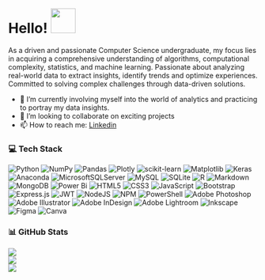 # Hello! <img src="https://media.giphy.com/media/hVa6t0WpoDOk7Pxb7l/giphy.gif" width="50">

As a driven and passionate Computer Science undergraduate, my focus lies in acquiring a comprehensive understanding of algorithms, computational complexity, statistics, and machine learning. Passionate about analyzing real-world data to extract insights, identify trends and optimize experiences. Committed to solving complex challenges through data-driven solutions.
 
- 🌱 I’m currently involving myself into the world of analytics and practicing to portray my data insights.
- 👯 I’m looking to collaborate on exciting projects
- 📫 How to reach me: <a href ="https://www.linkedin.com/in/akhilsahu30/">Linkedin</a><br>

### 💻 Tech Stack

![Python](https://img.shields.io/badge/python-3670A0?style=flat-square&logo=python&logoColor=ffdd54) ![NumPy](https://img.shields.io/badge/numpy-%23013243.svg?style=flat-square&logo=numpy&logoColor=white) ![Pandas](https://img.shields.io/badge/pandas-%23150458.svg?style=flat-square&logo=pandas&logoColor=white) ![Plotly](https://img.shields.io/badge/Plotly-%233F4F75.svg?style=flat-square&logo=plotly&logoColor=white) ![scikit-learn](https://img.shields.io/badge/scikit--learn-%23F7931E.svg?style=flat-square&logo=scikit-learn&logoColor=white) ![Matplotlib](https://img.shields.io/badge/Matplotlib-%23ffffff.svg?style=flat-square&logo=Matplotlib&logoColor=black) ![Keras](https://img.shields.io/badge/Keras-%23D00000.svg?style=flat-square&logo=Keras&logoColor=white) ![Anaconda](https://img.shields.io/badge/Anaconda-%2344A833.svg?style=flat-square&logo=anaconda&logoColor=white) ![MicrosoftSQLServer](https://img.shields.io/badge/Microsoft%20SQL%20Server-CC2927?style=flat-square&logo=microsoft%20sql%20server&logoColor=white) ![MySQL](https://img.shields.io/badge/mysql-%2300000f.svg?style=flat-square&logo=mysql&logoColor=white) ![SQLite](https://img.shields.io/badge/sqlite-%2307405e.svg?style=flat-square&logo=sqlite&logoColor=white) ![R](https://img.shields.io/badge/r-%23276DC3.svg?style=flat-square&logo=r&logoColor=white) ![Markdown](https://img.shields.io/badge/markdown-%23000000.svg?style=flat-square&logo=markdown&logoColor=white) ![MongoDB](https://img.shields.io/badge/MongoDB-%234ea94b.svg?style=flat-square&logo=mongodb&logoColor=white) ![Power Bi](https://img.shields.io/badge/power_bi-F2C811?style=flat-square&logo=powerbi&logoColor=black) ![HTML5](https://img.shields.io/badge/html5-%23E34F26.svg?style=flat-square&logo=html5&logoColor=white) ![CSS3](https://img.shields.io/badge/css3-%231572B6.svg?style=flat-square&logo=css3&logoColor=white) ![JavaScript](https://img.shields.io/badge/javascript-%23323330.svg?style=flat-square&logo=javascript&logoColor=%23F7DF1E) ![Bootstrap](https://img.shields.io/badge/bootstrap-%238511FA.svg?style=flat-square&logo=bootstrap&logoColor=white) ![Express.js](https://img.shields.io/badge/express.js-%23404d59.svg?style=flat-square&logo=express&logoColor=%2361DAFB) ![JWT](https://img.shields.io/badge/JWT-black?style=flat-square&logo=JSON%20web%20tokens) ![NodeJS](https://img.shields.io/badge/node.js-6DA55F?style=flat-square&logo=node.js&logoColor=white) ![NPM](https://img.shields.io/badge/NPM-%23CB3837.svg?style=flat-square&logo=npm&logoColor=white) ![PowerShell](https://img.shields.io/badge/PowerShell-%235391FE.svg?style=flat-square&logo=powershell&logoColor=white) ![Adobe Photoshop](https://img.shields.io/badge/adobe%20photoshop-%2331A8FF.svg?style=flat-square&logo=adobe%20photoshop&logoColor=white) ![Adobe Illustrator](https://img.shields.io/badge/adobe%20illustrator-%23FF9A00.svg?style=flat-square&logo=adobe%20illustrator&logoColor=white) ![Adobe InDesign](https://img.shields.io/badge/Adobe%20InDesign-49021F?style=flat-square&logo=adobeindesign&logoColor=FF3366) ![Adobe Lightroom](https://img.shields.io/badge/Adobe%20Lightroom-31A8FF.svg?style=flat-square&logo=Adobe%20Lightroom&logoColor=white) ![Inkscape](https://img.shields.io/badge/Inkscape-e0e0e0?style=flat-square&logo=inkscape&logoColor=080A13) ![Figma](https://img.shields.io/badge/figma-%23F24E1E.svg?style=flat-square&logo=figma&logoColor=white) ![Canva](https://img.shields.io/badge/Canva-%2300C4CC.svg?style=flat-square&logo=Canva&logoColor=white) 

### 📊 GitHub Stats

![](https://github-readme-stats.vercel.app/api?username=akhil30802&theme=dark&hide_border=false&include_all_commits=false&count_private=false)<br/>
![](https://github-readme-streak-stats.herokuapp.com/?user=akhil30802&theme=dark&hide_border=false)<br/>
![](https://github-readme-stats.vercel.app/api/top-langs/?username=akhil30802&theme=dark&hide_border=false&include_all_commits=false&count_private=false&layout=compact)

<!--
[![](https://visitcount.itsvg.in/api?id=akhil30802&icon=4&color=3)](https://visitcount.itsvg.in)
-->
<!--
**akhil30802/akhil30802** is a ✨ _special_ ✨ repository because its `README.md` (this file) appears on your GitHub profile.

### Involved In

- 🌱 I’m currently learning Web Development, logo and poster making.

- 😄 Pronouns: He, Him

-->
